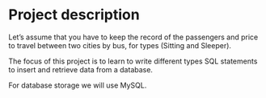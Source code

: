 # Project description
Let’s assume that you have to keep the record of the passengers and price to travel between two cities by bus, for types (Sitting and Sleeper).

The focus of this project is to learn to write different types SQL statements to insert and retrieve data from a database.

For database storage we will use MySQL.
